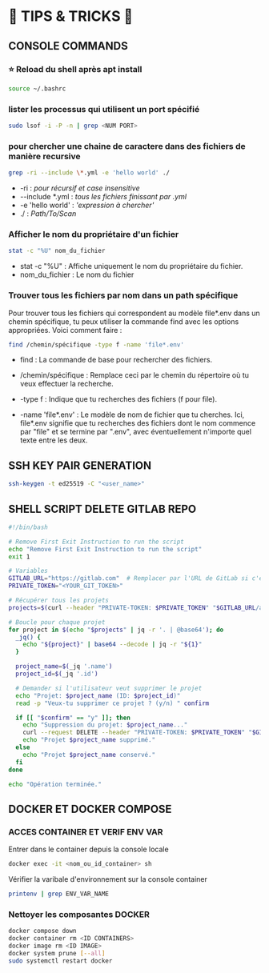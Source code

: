 # :toolbox: **TIPS & TRICKS** :toolbox:

## CONSOLE COMMANDS


### :star: Reload du shell après apt install

```bash
source ~/.bashrc
```

### lister les processus qui utilisent un port spécifié

```bash
sudo lsof -i -P -n | grep <NUM PORT>
```

### pour chercher une chaine de caractere dans des fichiers de manière recursive

```bash
grep -ri --include \*.yml -e 'hello world' ./
```

- -ri : _pour récursif et case insensitive_
- --include \*.yml : _tous les fichiers finissant par .yml_
- -e 'hello world' : _'expression à chercher'_
- ./ : _Path/To/Scan_

### Afficher le nom du propriétaire d'un fichier

```bash
stat -c "%U" nom_du_fichier
```

- stat -c "%U" : Affiche uniquement le nom du propriétaire du fichier.
- nom_du_fichier : Le nom du fichier

### Trouver tous les fichiers par nom dans un path spécifique

Pour trouver tous les fichiers qui correspondent au modèle file*.env dans un chemin spécifique, tu peux utiliser la commande find avec les options appropriées. Voici comment faire :

```bash
find /chemin/spécifique -type f -name 'file*.env'
```

- find : La commande de base pour rechercher des fichiers.

- /chemin/spécifique : Remplace ceci par le chemin du répertoire où tu veux effectuer la recherche.

- -type f : Indique que tu recherches des fichiers (f pour file).

- -name 'file*.env' : Le modèle de nom de fichier que tu cherches. Ici, file*.env signifie que tu recherches des fichiers dont le nom commence par "file" et se termine par ".env", avec éventuellement n'importe quel texte entre les deux.

## SSH KEY PAIR GENERATION

```bash
ssh-keygen -t ed25519 -C "<user_name>"
```

## SHELL SCRIPT DELETE GITLAB REPO

```bash
#!/bin/bash

# Remove First Exit Instruction to run the script
echo "Remove First Exit Instruction to run the script"
exit 1

# Variables
GITLAB_URL="https://gitlab.com"  # Remplacer par l'URL de GitLab si c'est une instance auto-hébergée
PRIVATE_TOKEN="<YOUR_GIT_TOKEN>"

# Récupérer tous les projets
projects=$(curl --header "PRIVATE-TOKEN: $PRIVATE_TOKEN" "$GITLAB_URL/api/v4/projects?membership=true&per_page=100" | jq '.[] | {id: .id, name: .name}')

# Boucle pour chaque projet
for project in $(echo "$projects" | jq -r '. | @base64'); do
  _jq() {
    echo "${project}" | base64 --decode | jq -r "${1}"
  }

  project_name=$(_jq '.name')
  project_id=$(_jq '.id')

  # Demander si l'utilisateur veut supprimer le projet
  echo "Projet: $project_name (ID: $project_id)"
  read -p "Veux-tu supprimer ce projet ? (y/n) " confirm

  if [[ "$confirm" == "y" ]]; then
    echo "Suppression du projet: $project_name..."
    curl --request DELETE --header "PRIVATE-TOKEN: $PRIVATE_TOKEN" "$GITLAB_URL/api/v4/projects/$project_id"
    echo "Projet $project_name supprimé."
  else
    echo "Projet $project_name conservé."
  fi
done

echo "Opération terminée."
```

## DOCKER ET DOCKER COMPOSE

### ACCES CONTAINER ET VERIF ENV VAR

Entrer dans le container depuis la console locale

```bash
docker exec -it <nom_ou_id_container> sh
```

Vérifier la varibale d'environnement sur la console container

```bash
printenv | grep ENV_VAR_NAME
```

### Nettoyer les composantes DOCKER

```bash
docker compose down
docker container rm <ID CONTAINERS>
docker image rm <ID IMAGE>
docker system prune [--all]
sudo systemctl restart docker
```
